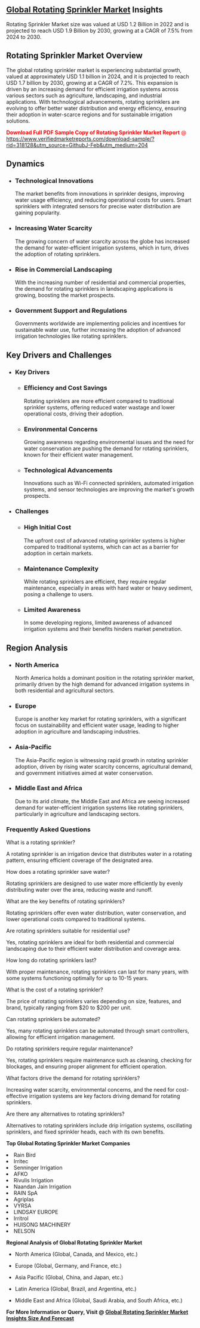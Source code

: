 <h2><a href="https://www.verifiedmarketreports.com/download-sample/?rid=318128&amp;utm_source=GithubJ&amp;utm_medium=204" target="_blank">Global Rotating Sprinkler Market</a> Insights</h2><p>Rotating Sprinkler Market size was valued at USD 1.2 Billion in 2022 and is projected to reach USD 1.9 Billion by 2030, growing at a CAGR of 7.5% from 2024 to 2030.</p><p> <h2>Rotating Sprinkler Market Overview</h2> <p>The global rotating sprinkler market is experiencing substantial growth, valued at approximately USD 1.1 billion in 2024, and it is projected to reach USD 1.7 billion by 2030, growing at a CAGR of 7.2%. This expansion is driven by an increasing demand for efficient irrigation systems across various sectors such as agriculture, landscaping, and industrial applications. With technological advancements, rotating sprinklers are evolving to offer better water distribution and energy efficiency, ensuring their adoption in water-scarce regions and for sustainable irrigation solutions.</p> <p><p><span class=""><span style="color: #ff0000;"><strong>Download Full PDF Sample Copy of Rotating Sprinkler Market Report</strong> @ </span><a href="https://www.verifiedmarketreports.com/download-sample/?rid=318128&amp;utm_source=GithubJ-Feb&amp;utm_medium=204" target="_blank">https://www.verifiedmarketreports.com/download-sample/?rid=318128&amp;utm_source=GithubJ-Feb&amp;utm_medium=204</a></span></p></p> <h2>Dynamics</h2> <ul> <li><h3>Technological Innovations</h3> The market benefits from innovations in sprinkler designs, improving water usage efficiency, and reducing operational costs for users. Smart sprinklers with integrated sensors for precise water distribution are gaining popularity.</li> <li><h3>Increasing Water Scarcity</h3> The growing concern of water scarcity across the globe has increased the demand for water-efficient irrigation systems, which in turn, drives the adoption of rotating sprinklers.</li> <li><h3>Rise in Commercial Landscaping</h3> With the increasing number of residential and commercial properties, the demand for rotating sprinklers in landscaping applications is growing, boosting the market prospects.</li> <li><h3>Government Support and Regulations</h3> Governments worldwide are implementing policies and incentives for sustainable water use, further increasing the adoption of advanced irrigation technologies like rotating sprinklers.</li> </ul> <h2>Key Drivers and Challenges</h2> <ul> <li><h3>Key Drivers</h3> <ul> <li><h3>Efficiency and Cost Savings</h3> Rotating sprinklers are more efficient compared to traditional sprinkler systems, offering reduced water wastage and lower operational costs, driving their adoption.</li> <li><h3>Environmental Concerns</h3> Growing awareness regarding environmental issues and the need for water conservation are pushing the demand for rotating sprinklers, known for their efficient water management.</li> <li><h3>Technological Advancements</h3> Innovations such as Wi-Fi connected sprinklers, automated irrigation systems, and sensor technologies are improving the market's growth prospects.</li> </ul> </li> <li><h3>Challenges</h3> <ul> <li><h3>High Initial Cost</h3> The upfront cost of advanced rotating sprinkler systems is higher compared to traditional systems, which can act as a barrier for adoption in certain markets.</li> <li><h3>Maintenance Complexity</h3> While rotating sprinklers are efficient, they require regular maintenance, especially in areas with hard water or heavy sediment, posing a challenge to users.</li> <li><h3>Limited Awareness</h3> In some developing regions, limited awareness of advanced irrigation systems and their benefits hinders market penetration.</li> </ul> </li> </ul> <h2>Region Analysis</h2> <ul> <li><h3>North America</h3> North America holds a dominant position in the rotating sprinkler market, primarily driven by the high demand for advanced irrigation systems in both residential and agricultural sectors.</li> <li><h3>Europe</h3> Europe is another key market for rotating sprinklers, with a significant focus on sustainability and efficient water usage, leading to higher adoption in agriculture and landscaping industries.</li> <li><h3>Asia-Pacific</h3> The Asia-Pacific region is witnessing rapid growth in rotating sprinkler adoption, driven by rising water scarcity concerns, agricultural demand, and government initiatives aimed at water conservation.</li> <li><h3>Middle East and Africa</h3> Due to its arid climate, the Middle East and Africa are seeing increased demand for water-efficient irrigation systems like rotating sprinklers, particularly in agriculture and landscaping sectors.</li> </ul> <h3>Frequently Asked Questions</h3> <p>What is a rotating sprinkler?</p> <p>A rotating sprinkler is an irrigation device that distributes water in a rotating pattern, ensuring efficient coverage of the designated area.</p> <p>How does a rotating sprinkler save water?</p> <p>Rotating sprinklers are designed to use water more efficiently by evenly distributing water over the area, reducing waste and runoff.</p> <p>What are the key benefits of rotating sprinklers?</p> <p>Rotating sprinklers offer even water distribution, water conservation, and lower operational costs compared to traditional systems.</p> <p>Are rotating sprinklers suitable for residential use?</p> <p>Yes, rotating sprinklers are ideal for both residential and commercial landscaping due to their efficient water distribution and coverage area.</p> <p>How long do rotating sprinklers last?</p> <p>With proper maintenance, rotating sprinklers can last for many years, with some systems functioning optimally for up to 10-15 years.</p> <p>What is the cost of a rotating sprinkler?</p> <p>The price of rotating sprinklers varies depending on size, features, and brand, typically ranging from $20 to $200 per unit.</p> <p>Can rotating sprinklers be automated?</p> <p>Yes, many rotating sprinklers can be automated through smart controllers, allowing for efficient irrigation management.</p> <p>Do rotating sprinklers require regular maintenance?</p> <p>Yes, rotating sprinklers require maintenance such as cleaning, checking for blockages, and ensuring proper alignment for efficient operation.</p> <p>What factors drive the demand for rotating sprinklers?</p> <p>Increasing water scarcity, environmental concerns, and the need for cost-effective irrigation systems are key factors driving demand for rotating sprinklers.</p> <p>Are there any alternatives to rotating sprinklers?</p> <p>Alternatives to rotating sprinklers include drip irrigation systems, oscillating sprinklers, and fixed sprinkler heads, each with its own benefits.</p> </p><p><strong>Top Global Rotating Sprinkler Market Companies</strong></p><div data-test-id=""><p><li>Rain Bird</li><li> Irritec</li><li> Senninger Irrigation</li><li> AFKO</li><li> Rivulis Irrigation</li><li> Naandan Jain Irrigation</li><li> RAIN SpA</li><li> Agriplas</li><li> VYRSA</li><li> LINDSAY EUROPE</li><li> Irritrol</li><li> HUISONG MACHINERY</li><li> NELSON</li></p><div><strong>Regional Analysis of&nbsp;Global Rotating Sprinkler Market</strong></div><ul><li dir="ltr"><p dir="ltr">North America&nbsp;(Global, Canada, and Mexico, etc.)</p></li><li dir="ltr"><p dir="ltr">Europe (Global, Germany, and France, etc.)</p></li><li dir="ltr"><p dir="ltr">Asia Pacific&nbsp;(Global, China, and Japan, etc.)</p></li><li dir="ltr"><p dir="ltr">Latin America&nbsp;(Global, Brazil, and Argentina, etc.)</p></li><li dir="ltr">Middle East and Africa&nbsp;(Global, Saudi Arabia, and South Africa, etc.)</li></ul><p><strong>For More Information or Query, Visit @&nbsp;</strong><strong><a href="https://www.verifiedmarketreports.com/product/rotating-sprinkler-market/?utm_source=GithubJ&amp;utm_medium=204" target="_blank">Global Rotating Sprinkler Market Insights Size And Forecast</a></strong></p></div>
